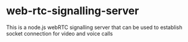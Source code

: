 # web-rtc-signalling-server
This is a node.js webRTC signalling server that can be used to establish socket connection for video and voice calls
